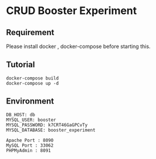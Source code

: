 # CRUD Booster Experiment
## Requirement ##
Please install docker , docker-compose before starting this.
## Tutorial ##
```
docker-compose build
docker-compose up -d
```
## Environment ##
```
DB_HOST: db
MYSQL_USER: booster
MYSQL_PASSWORD: k7CRT46GaGPCvTy
MYSQL_DATABASE: booster_experiment

Apache Port : 8090
MySQL Port : 33062
PHPMyAdmin : 8091

```